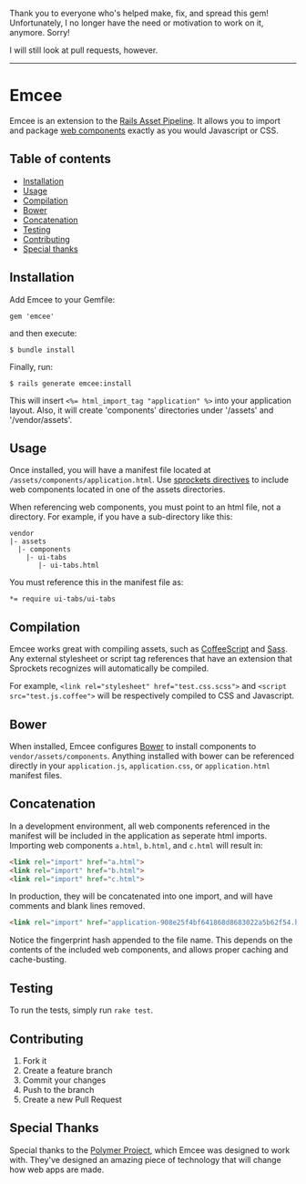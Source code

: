 Thank you to everyone who's helped make, fix, and spread this gem! Unfortunately, I no longer have the need or motivation to work on it, anymore. Sorry!

I will still look at pull requests, however.

- - -

# Emcee

Emcee is an extension to the [Rails Asset Pipeline](http://guides.rubyonrails.org/asset_pipeline.html).
It allows you to import and package [web components](http://www.w3.org/TR/components-intro/) exactly as
you would Javascript or CSS.

## Table of contents

* [Installation](#installation)
* [Usage](#usage)
* [Compilation](#compilation)
* [Bower](#bower)
* [Concatenation](#concatenation)
* [Testing](#testing)
* [Contributing](#contributing)
* [Special thanks](#special-thanks)

## Installation

Add Emcee to your Gemfile:

    gem 'emcee'

and then execute:

    $ bundle install

Finally, run:

    $ rails generate emcee:install

This will insert `<%= html_import_tag "application" %>` into your application layout. Also,
it will create 'components' directories under '/assets' and '/vendor/assets'.

## Usage

Once installed, you will have a manifest file located at `/assets/components/application.html`.
Use [sprockets directives](https://github.com/sstephenson/sprockets#sprockets-directives) to
include web components located in one of the assets directories.

When referencing web components, you must point to an html file, not a directory. For example,
if you have a sub-directory like this:
```
vendor
|- assets
  |- components
    |- ui-tabs
       |- ui-tabs.html
```
You must reference this in the manifest file as:
```
*= require ui-tabs/ui-tabs
```

## Compilation

Emcee works great with compiling assets, such as [CoffeeScript](http://coffeescript.org/)
and [Sass](http://sass-lang.com/). Any external stylesheet or script tag references that
have an extension that Sprockets recognizes will automatically be compiled.

For example, `<link rel="stylesheet" href="test.css.scss">` and `<script src="test.js.coffee">`
will be respectively compiled to CSS and Javascript.

## Bower

When installed, Emcee configures [Bower](http://bower.io/) to install components
to `vendor/assets/components`. Anything installed with bower can be referenced
directly in your `application.js`, `application.css`, or `application.html` manifest
files.

## Concatenation

In a development environment, all web components referenced in the manifest will be included
in the application as seperate html imports. Importing web components `a.html`, `b.html`, and
`c.html` will result in:
```html
<link rel="import" href="a.html">
<link rel="import" href="b.html">
<link rel="import" href="c.html">
```

In production, they will be concatenated into one import, and will have comments and blank lines
removed.
```html
<link rel="import" href="application-908e25f4bf641868d8683022a5b62f54.html">
```
Notice the fingerprint hash appended to the file name. This depends on the contents of the included
web components, and allows proper caching and cache-busting.

## Testing

To run the tests, simply run `rake test`.

## Contributing

1. Fork it
2. Create a feature branch
3. Commit your changes
4. Push to the branch
5. Create a new Pull Request

## Special Thanks

Special thanks to the [Polymer Project](http://www.polymer-project.org/), which Emcee
was designed to work with. They've designed an amazing piece of technology that
will change how web apps are made.
